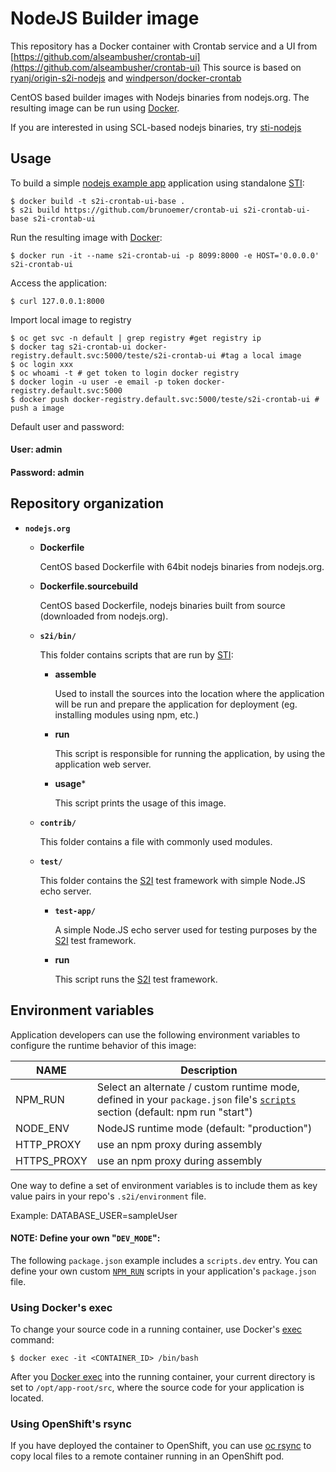 NodeJS Builder image
===================

This repository has a Docker container with Crontab service and a UI from 
[https://github.com/alseambusher/crontab-ui](https://github.com/alseambusher/crontab-ui)
This source is based on [ryanj/origin-s2i-nodejs](https://github.com/ryanj/origin-s2i-nodejs/) and [windperson/docker-crontab](https://github.com/windperson/docker-crontab)

CentOS based builder images with Nodejs binaries from nodejs.org.
The resulting image can be run using [Docker](http://docker.io).

If you are interested in using SCL-based nodejs binaries, try [sti-nodejs](https://github.com/openshift/sti-nodejs)

Usage
---------------------
To build a simple [nodejs example app](https://github.com/brunoemer/crontab-ui/) application using standalone [STI](https://github.com/openshift/source-to-image):

```
$ docker build -t s2i-crontab-ui-base .
$ s2i build https://github.com/brunoemer/crontab-ui s2i-crontab-ui-base s2i-crontab-ui
```

Run the resulting image with [Docker](http://docker.io):

```
$ docker run -it --name s2i-crontab-ui -p 8099:8000 -e HOST='0.0.0.0' s2i-crontab-ui
```

Access the application:
```
$ curl 127.0.0.1:8000
```

Import local image to registry
```
$ oc get svc -n default | grep registry #get registry ip
$ docker tag s2i-crontab-ui docker-registry.default.svc:5000/teste/s2i-crontab-ui #tag a local image
$ oc login xxx
$ oc whoami -t # get token to login docker registry
$ docker login -u user -e email -p token docker-registry.default.svc:5000
$ docker push docker-registry.default.svc:5000/teste/s2i-crontab-ui # push a image
```

Default user and password:
#### User: admin
#### Password: admin

Repository organization
------------------------
* **`nodejs.org`**

    * **Dockerfile**

        CentOS based Dockerfile with 64bit nodejs binaries from nodejs.org.

    * **Dockerfile.sourcebuild**

        CentOS based Dockerfile, nodejs binaries built from source (downloaded from nodejs.org).

    * **`s2i/bin/`**

        This folder contains scripts that are run by [STI](https://github.com/openshift/source-to-image):

        *   **assemble**

            Used to install the sources into the location where the application
            will be run and prepare the application for deployment (eg. installing
            modules using npm, etc.)

        *   **run**

            This script is responsible for running the application, by using the
            application web server.

        *   **usage***

            This script prints the usage of this image.

    * **`contrib/`**

        This folder contains a file with commonly used modules.

    * **`test/`**

        This folder contains the [S2I](https://github.com/openshift/source-to-image)
        test framework with simple Node.JS echo server.

        * **`test-app/`**

            A simple Node.JS echo server used for testing purposes by the [S2I](https://github.com/openshift/source-to-image) test framework.

        * **run**

            This script runs the [S2I](https://github.com/openshift/source-to-image) test framework.

Environment variables
---------------------

Application developers can use the following environment variables to configure the runtime behavior of this image:

NAME        | Description
------------|-------------
NPM_RUN     | Select an alternate / custom runtime mode, defined in your `package.json` file's [`scripts`](https://docs.npmjs.com/misc/scripts) section (default: npm run "start")
NODE_ENV    | NodeJS runtime mode (default: "production")
HTTP_PROXY  | use an npm proxy during assembly
HTTPS_PROXY | use an npm proxy during assembly

One way to define a set of environment variables is to include them as key value pairs in your repo's `.s2i/environment` file.

Example: DATABASE_USER=sampleUser

#### NOTE: Define your own "`DEV_MODE`":

The following `package.json` example includes a `scripts.dev` entry.  You can define your own custom [`NPM_RUN`](https://docs.npmjs.com/cli/run-script) scripts in your application's `package.json` file.

### Using Docker's exec

To change your source code in a running container, use Docker's [exec](http://docker.io) command:
```
$ docker exec -it <CONTAINER_ID> /bin/bash
```

After you [Docker exec](http://docker.io) into the running container, your current directory is set to `/opt/app-root/src`, where the source code for your application is located.

### Using OpenShift's rsync

If you have deployed the container to OpenShift, you can use [oc rsync](https://docs.openshift.org/latest/dev_guide/copy_files_to_container.html) to copy local files to a remote container running in an OpenShift pod.
